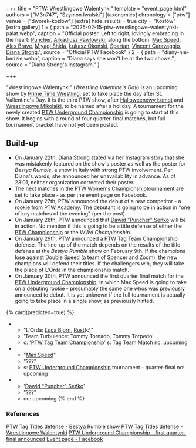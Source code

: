 +++
title = "PTW: Wrestlingowe Walentynki"
template = "event_page.html"
authors = ["M3n747", "Szymon Iwulski"]
[taxonomies]
chronology = ["ptw"]
venue = ["dworek-kozlow"]
[extra]
hide_results = true
city = "Kozłów"
[extra.gallery]
1 = { path = "2025-02-15-ptw-wrestlingowe-walentynki-palat.webp", caption = "Official poster. Left to right, lovingly embracing in the heart: [Puncher](@/w/puncher.md), [Arkadiusz Pawłowski](@/w/pan-pawlowski.md); along the bottom: [Max Speed](@/w/max-speed.md), [Alex Brave](@/w/alex-brave.md), [Miyagi Shida](@/w/miyagi-shida.md), [Łukasz Okoński](@/w/lukasz-okonski.md), [Spartan](@/w/spartan.md), [Vincent Caravaggio](@/w/vincent-caravaggio.md), [Diana Strong](@/w/diana-strong.md).", source = "Official PTW Facebook" }
2 = { path = "diany-nie-bedzie.webp", caption = "Diana says she won't be at the two shows.", source = "Diana Strong's Instagram." }

+++

"Wrestlingowe Walentynki" (_Wrestling Valentine's Day_) is an upcoming show by [Prime Time Wrestling](@/o/ptw.md), set to take place the day after St. Vallentine's Day. It is the third PTW show, after [Halloweenowy Łomot](@/e/ptw/2024-10-19-ptw-underground-23.md) and [Wrestlingowe Mikołajki](@/e/ptw/2024-12-07-ptw-underground-25.md), to be named after a holiday.
A tournament for the newly created [PTW Underground Championship](@/c/ptw-underground-championship.md.md) is going to start at this show. It begins with a round of four quarter-final matches, but full tournament bracket have not yet been posted. 

## Build-up

* On January 22th, [Diana Strong](@/w/diana-strong.md) stated via her Instagram story that she was mistakenly featured on the show's poster as well as the poster for _Bestya Rumble_, a show in Italy with strong PTW involvement. Per Diana's words, she announced her unavailability in advance. As of 23.01, neither organization corrected their poster.
* The next matches in the [PTW Women's Championship](@/c/ptw-womens-championship.md)tournament are set to take place - as per the event page on Facebook.
* On January 27th, PTW announced the debut of a new competitor - a rookie from [PTW Academy](@/o/ptw-academy.md). The debutant is going to be in action in "one of key matches of the evening" (per the post).
* On January 28th, PTW announced that [Dawid "Puncher" Seńko](@/w/puncher.md) will be in action. No mention if this is going to be a title defense of either the [PTW Championship](@/c/ptw-championship.md) or the _WWA Championship_.
* On January 29th, PTW announced a [PTW Tag Team Championship](@/c/ptw-tag-team-championship.md) defense. The line-up of the match depends on the results of the title defense at the _Bestya Rumble_ show on February 9th. If the champions lose against Double Speed (a team of Spencer and Zoom), the new champions will defend their titles. If the challengers win, they will take the place of L'Orda in the championship match.
* On January 30th, PTW announced the first quarter final match for the [PTW Underground Championship](@/c/ptw-underground-championship.md), in which Max Speed is going to take on a debuting rookie - presumably the same one whos was previously announced to debut. It is yet unknown if the full tournament is actually going to take place in a single show, as previously hinted.

{% card(predicted=true) %}
- - "L'Orda: [Luca Bjorn](@/w/luca-bjorn.md), [Rust](@/w/rust.md)(c)"
  - 'Team Turbulence: Tommy Tornado, Tommy Torpedo'
  - c: '[PTW Tag Team Championship](@/c/ptw-tag-team-championship.md)'
    s: Tag Team Match
    nc: upcoming
- - "[Max Speed](@/w/max-speed.md)"
  - "???"
  - s: [PTW Underground Championship](@/c/ptw-underground-championship.md) tournament - quarter-final
    nc: upcoming
- - '[Dawid "Puncher" Seńko](@/w/puncher.md)'
  - "???"
  - nc: upcoming
  {% end %}

### References

[PTW Tag Titles defense - Bestya Rumble show](https://www.instagram.com/p/DFLfyIjteNQ/_)
[PTW Tag Titles defense - Wrestlingowe Walentynki](https://www.facebook.com/photo/?fbid=659585686394077&set=pb.100070279538143.-2207520000)
[PTW Underground Championship - first quarter-final announced](https://www.facebook.com/PrimeTimeWrestlingPL/posts/pfbid024WCNZgW3HaWL3nbKhqS7joP6HitFMnNGQee4QCwzNdB6NpPnhFDKtvYgSFtukcoNl)
[Event page - Facebook](https://www.facebook.com/events/494413280349578/?acontext=%7B%22event_action_history%22%3A[]%7D)
